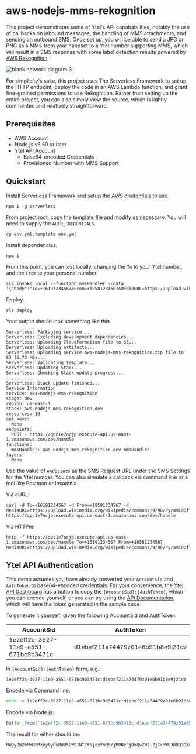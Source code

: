 # aws-nodejs-mms-rekognition

This project demonstrates some of Ytel's API capababilities, notably the use of 
callbacks on inbound messages, the handling of MMS attachments, and sending an outbound SMS. Once set up,
you will be able to send a JPG or PNG as a MMS from your handset to a Ytel
number supporting MMS, which will result in a SMS response with some label detection results powered by
[AWS Rekognition](https://aws.amazon.com/rekognition/). 

![blank network diagram 3](https://user-images.githubusercontent.com/1994863/53393931-8a2fca00-3952-11e9-9c84-90fc6ddfda77.png)


For simplicity's sake, this project uses The Serverless Framework to 
set up the HTTP endpoint, deploy the code in an AWS Lambda function, and grant fine-grained permissions to use Rekognition.
Rather than setting up the entire project, you can also simply view the source, which is lightly commented and relatively straightforward.

## Prerequisites
* AWS Account
* Node.js v6.50 or later
* Ytel API Account
  * Base64-encoded Credentials
  * Provisioned Number with MMS Support

## Quickstart
Install Serverless Framework and setup the [AWS credentials](https://serverless.com/framework/docs/providers/aws/guide/credentials/) to use.
```
npm i -g serverless
```

From project root, copy the template file and modify as necessary. You will need to supply the `AUTH_CREDENTIALS`. 
```
cp env.yml.template env.yml
```

Install dependencies.
```
npm i
```
From this point, you can test locally, changing the `To` to your Ytel number, and the `From` to your personal number.
```
sls invoke local --function mmsHandler --data '{"body":"To=+16191234567&From=+18581234567&MediaURL=https://upload.wikimedia.org/wikipedia/commons/9/98/PyramidOfTheMoonTeotihuacan.jpg"}'
```
Deploy.
```
sls deploy
```
Your output should look something like this
```
Serverless: Packaging service...
Serverless: Excluding development dependencies...
Serverless: Uploading CloudFormation file to S3...
Serverless: Uploading artifacts...
Serverless: Uploading service aws-nodejs-mms-rekognition.zip file to S3 (6.73 MB)...
Serverless: Validating template...
Serverless: Updating Stack...
Serverless: Checking Stack update progress...
..........
Serverless: Stack update finished...
Service Information
service: aws-nodejs-mms-rekognition
stage: dev
region: us-east-1
stack: aws-nodejs-mms-rekognition-dev
resources: 10
api keys:
  None
endpoints:
  POST - https://qpc1e7ocjp.execute-api.us-east-1.amazonaws.com/dev/handle
functions:
  mmsHandler: aws-nodejs-mms-rekognition-dev-mmsHandler
layers:
  None
```
Use the value of `endpoints` as the SMS Request URL under the SMS Settings for the Ytel number. You can also simulate a callback via command line or a tool like Postman or Insomnia.

Via cURL:
```
curl -d To=+16191234567 -d From=+18581234567 -d MediaURL=https://upload.wikimedia.org/wikipedia/commons/9/98/PyramidOfTheMoonTeotihuacan.jpg https://qpc1e7ocjp.execute-api.us-east-1.amazonaws.com/dev/handle
```

Via HTTPie:
```
http -f https://qpc1e7ocjp.execute-api.us-east-1.amazonaws.com/dev/handle To=+16191234567 From=+18581234567 MediaURL=https://upload.wikimedia.org/wikipedia/commons/9/98/PyramidOfTheMoonTeotihuacan.jpg
```

## Ytel API Authentication

This demo assumes you have already converted your `AccountSid` and `AuthToken` to base64-encoded credentials. For your convenience, the [Ytel API Dashboard](https://portal.ytel.com/docs/v3/Dashboard/index) has a button to copy the `{AccountSid}:{AuthToken}`, which you can encode yourself, or you can try using the [API Documentation](https://docs.ytel.com/reference/sms#sendsms), which will have the token generated in the sample code.

To generate it yourself, given the following AccountSid and AuthToken:

| AccountSid | AuthToken |
| --- | --- |
| 1e2eff2c-3927-11e9-a551-671bc9b3471c | d1ebef211a74479z01e6b91b8e9j21dz |

In `{AccountSid}:{AuthToken}` form, e.g.:
```
1e2eff2c-3927-11e9-a551-671bc9b3471c:d1ebef211a74479z01e6b91b8e9j21dz
```

Encode via Command line:
```sh
echo -n 1e2eff2c-3927-11e9-a551-671bc9b3471c:d1ebef211a74479z01e6b91b8e9j21dz | base64 -w 0
```

Encode via Node.js:
```javascript
Buffer.from('1e2eff2c-3927-11e9-a551-671bc9b3471c:d1ebef211a74479z01e6b91b8e9j21dz').toString('base64');
```
The result for either should be:
```
MWUyZWZmMmMtMzkyNy0xMWU5LWE1NTEtNjcxYmM5YjM0NzFjOmQxZWJlZjIxMWE3NDQ3OXowMWU2YjkxYjhlOWoyMWR6
```
